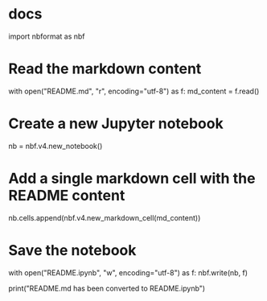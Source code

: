 ﻿# docs
import nbformat as nbf

# Read the markdown content
with open("README.md", "r", encoding="utf-8") as f:
    md_content = f.read()

# Create a new Jupyter notebook
nb = nbf.v4.new_notebook()

# Add a single markdown cell with the README content
nb.cells.append(nbf.v4.new_markdown_cell(md_content))

# Save the notebook
with open("README.ipynb", "w", encoding="utf-8") as f:
    nbf.write(nb, f)

print("README.md has been converted to README.ipynb")

